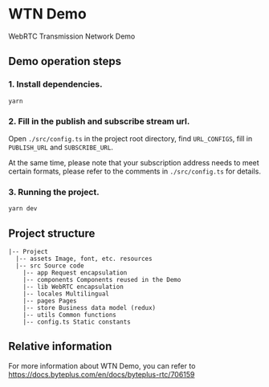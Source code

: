 # WTN Demo
WebRTC Transmission Network Demo


## Demo operation steps 
### 1. Install dependencies.
```Shell
yarn
```
### 2. Fill in the publish and subscribe stream url.
Open `./src/config.ts` in the project root directory, find `URL_CONFIGS`, fill in `PUBLISH_URL` and `SUBSCRIBE_URL`.

At the same time, please note that your subscription address needs to meet certain formats, please refer to the comments in `./src/config.ts` for details.

### 3. Running the project.
```Shell
yarn dev
```

## Project structure

```shell
|-- Project
  |-- assets Image, font, etc. resources
  |-- src Source code
    |-- app Request encapsulation
    |-- components Components reused in the Demo
    |-- lib WebRTC encapsulation
	|-- locales Multilingual
    |-- pages Pages
    |-- store Business data model (redux)
	|-- utils Common functions
    |-- config.ts Static constants
```

## Relative information
For more information about WTN Demo, you can refer to https://docs.byteplus.com/en/docs/byteplus-rtc/706159